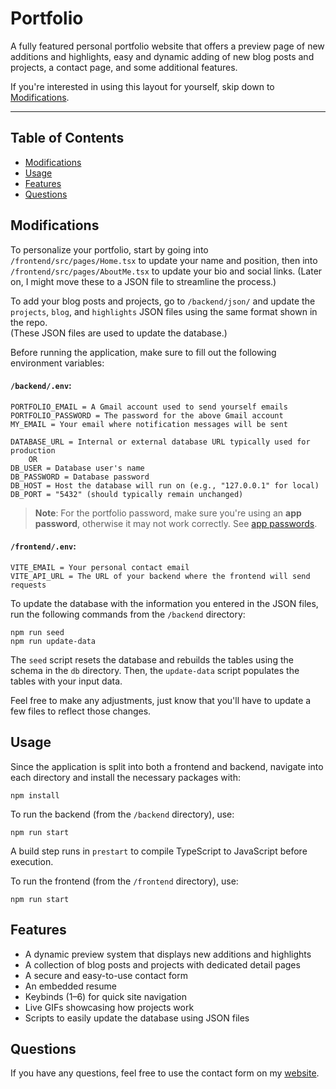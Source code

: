 # Portfolio

A fully featured personal portfolio website that offers a preview page of new additions and highlights, easy and dynamic adding of new blog posts and projects, a contact page, and some additional features.

If you're interested in using this layout for yourself, skip down to [Modifications](#modifications).

---

## Table of Contents

- [Modifications](#modifications)  
- [Usage](#usage)  
- [Features](#features)  
- [Questions](#questions)

## Modifications

To personalize your portfolio, start by going into `/frontend/src/pages/Home.tsx` to update your name and position, then into `/frontend/src/pages/AboutMe.tsx` to update your bio and social links.  (Later on, I might move these to a JSON file to streamline the process.)

To add your blog posts and projects, go to `/backend/json/` and update the `projects`, `blog`, and `highlights` JSON files using the same format shown in the repo.  
(These JSON files are used to update the database.)

Before running the application, make sure to fill out the following environment variables:

#### `/backend/.env`:
```
PORTFOLIO_EMAIL = A Gmail account used to send yourself emails  
PORTFOLIO_PASSWORD = The password for the above Gmail account  
MY_EMAIL = Your email where notification messages will be sent  

DATABASE_URL = Internal or external database URL typically used for production  
    OR  
DB_USER = Database user's name  
DB_PASSWORD = Database password  
DB_HOST = Host the database will run on (e.g., "127.0.0.1" for local)  
DB_PORT = "5432" (should typically remain unchanged)
```

> **Note**: For the portfolio password, make sure you're using an **app password**, otherwise it may not work correctly. See [app passwords](https://support.google.com/accounts/answer/185833?hl=en).

#### `/frontend/.env`:
```
VITE_EMAIL = Your personal contact email  
VITE_API_URL = The URL of your backend where the frontend will send requests
```

To update the database with the information you entered in the JSON files, run the following commands from the `/backend` directory:
```
npm run seed
npm run update-data
```

The `seed` script resets the database and rebuilds the tables using the schema in the `db` directory. Then, the `update-data` script populates the tables with your input data.

Feel free to make any adjustments, just know that you'll have to update a few files to reflect those changes.

## Usage

Since the application is split into both a frontend and backend, navigate into each directory and install the necessary packages with:
```
npm install
```

To run the backend (from the `/backend` directory), use:
```
npm run start
```

A build step runs in `prestart` to compile TypeScript to JavaScript before execution.

To run the frontend (from the `/frontend` directory), use:
```
npm run start
```

## Features

- A dynamic preview system that displays new additions and highlights
- A collection of blog posts and projects with dedicated detail pages
- A secure and easy-to-use contact form
- An embedded resume
- Keybinds (1–6) for quick site navigation
- Live GIFs showcasing how projects work
- Scripts to easily update the database using JSON files

## Questions

If you have any questions, feel free to use the contact form on my [website](https://www.danielpodgornyy.com).
